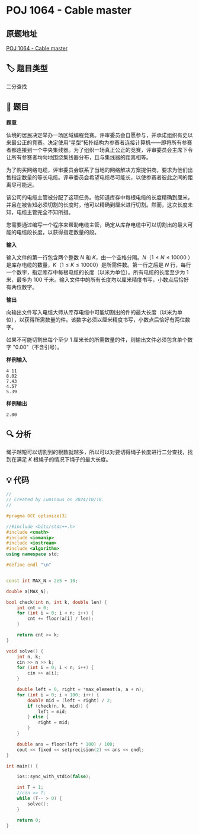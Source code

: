 # POJ 1064 - Cable master

## 原题地址

[POJ 1064 - Cable master](http://poj.org/problem?id=1064)

## 🏷️ 题目类型

二分查找

## 📜 题目

**题意**

仙境的居民决定举办一场区域编程竞赛。评审委员会自愿参与，并承诺组织有史以来最公正的竞赛。决定使用“星型”拓扑结构为参赛者连接计算机——即将所有参赛者都连接到一个中央集线器。为了组织一场真正公正的竞赛，评审委员会主席下令让所有参赛者均匀地围绕集线器分布，且与集线器的距离相等。

为了购买网络电缆，评审委员会联系了当地的网络解决方案提供商，要求为他们出售指定数量的等长电缆。评审委员会希望电缆尽可能长，以使参赛者彼此之间的距离尽可能远。

该公司的电缆主管被分配了这项任务。他知道库存中每根电缆的长度精确到厘米，并且在被告知必须切割的长度时，他可以精确到厘米进行切割。然而，这次长度未知，电缆主管完全不知所措。

您需要通过编写一个程序来帮助电缆主管，确定从库存电缆中可以切割出的最大可能的电缆段长度，以获得指定数量的段。

**输入**

输入文件的第一行包含两个整数 $N$ 和 $K$，由一个空格分隔。$N$（$1 \leq N \leq 10000$
）是库存电缆的数量，$K$（$1 \leq K \leq 10000$）是所需件数。第一行之后是 $N$
行，每行一个数字，指定库存中每根电缆的长度（以米为单位）。所有电缆的长度至少为 $1$ 米，最多为 $100$
千米。输入文件中的所有长度均以厘米精度书写，小数点后恰好有两位数字。

**输出**

向输出文件写入电缆大师从库存电缆中可能切割出的件的最大长度（以米为单位），以获得所需数量的件。该数字必须以厘米精度书写，小数点后恰好有两位数字。

如果不可能切割出每个至少 $1$ 厘米长的所需数量的件，则输出文件必须包含单个数字 "$0.00$"（不含引号）。

**样例输入**

```text
4 11
8.02
7.43
4.57
5.39
```

**样例输出**

```text
2.00
```

## 🔍 分析

绳子越短可以切割到的根数就越多，所以可以对要切得绳子长度进行二分查找，找到在满足 $K$ 根绳子的情况下绳子的最大长度。

## 💡 代码

```C++
//
// Created by Luminous on 2024/10/18.
//

#pragma GCC optimize(3)

//#include <bits/stdc++.h>
#include <cmath>
#include <iomanip>
#include <iostream>
#include <algorithm>
using namespace std;

#define endl "\n"


const int MAX_N = 2e5 + 10;

double a[MAX_N];

bool check(int n, int k, double len) {
    int cnt = 0;
    for (int i = 0; i < n; i++) {
        cnt += floor(a[i] / len);
    }

    return cnt >= k;
}

void solve() {
    int n, k;
    cin >> n >> k;
    for (int i = 0; i < n; i++) {
        cin >> a[i];
    }

    double left = 0, right = *max_element(a, a + n);
    for (int i = 0; i < 100; i++) {
        double mid = (left + right) / 2;
        if (check(n, k, mid)) {
            left = mid;
        } else {
            right = mid;
        }
    }

    double ans = floor(left * 100) / 100;
    cout << fixed << setprecision(2) << ans << endl;
}

int main() {

    ios::sync_with_stdio(false);

    int T = 1;
    //cin >> T;
    while (T-- > 0) {
        solve();
    }

    return 0;
}
```

